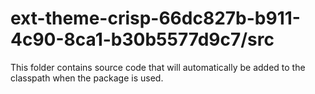 # ext-theme-crisp-66dc827b-b911-4c90-8ca1-b30b5577d9c7/src

This folder contains source code that will automatically be added to the classpath when
the package is used.
